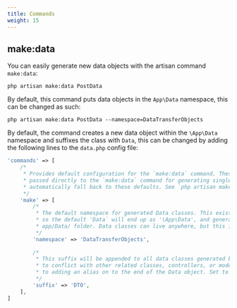 ```yaml
---
title: Commands
weight: 15
---
```


## make:data

You can easily generate new data objects with the artisan command `make:data`:

```shell
php artisan make:data PostData
```

By default, this command puts data objects in the `App\Data` namespace, this can be changed as such:

```shell
php artisan make:data PostData --namespace=DataTransferObjects
```

By default, the command creates a new data object within the `\App\Data` namespace and suffixes the class with `Data`, this can be changed by adding the following lines to the `data.php` config file:

```php
'commands' => [
    /*
     * Provides default configuration for the `make:data` command. These settings can be overridden with options
     * passed directly to the `make:data` command for generating single Data classes, or if not set they will
     * automatically fall back to these defaults. See `php artisan make:data --help` for more information
     */
    'make' => [
        /*
         * The default namespace for generated Data classes. This exists under the application's root namespace,
         * so the default 'Data` will end up as '\App\Data', and generated Data classes will be placed in the
         * app/Data/ folder. Data classes can live anywhere, but this is where `make:data` will put them.
         */
        'namespace' => 'DataTransferObjects',
        
        /*
         * This suffix will be appended to all data classes generated by make:data, so that they do are less likely
         * to conflict with other related classes, controllers, or models with a similar name without resorting
         * to adding an alias on to the end of the Data object. Set to a blank string (not null) to disable.
         */
        'suffix' => 'DTO',
    ],
]
```
